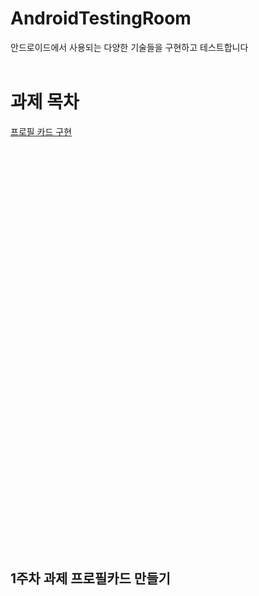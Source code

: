 # AndroidTestingRoom
안드로이드에서 사용되는 다양한 기술들을 구현하고 테스트합니다
<br>
<br>
# 과제 목차

[프로필 카드 구현](#1주차_과제_프로필카드_만들기)

<br>
<br><br>
<br><br>
<br><br>
<br><br>
<br><br>
<br>
<br>
<br><br>
<br><br>
<br><br>
<br><br>
<br><br>
<br><br>
<br><br>
<br><br>
<br><br>
<br><br>
<br><br>
<br>

<br>
<br>

## 1주차 과제 프로필카드 만들기

